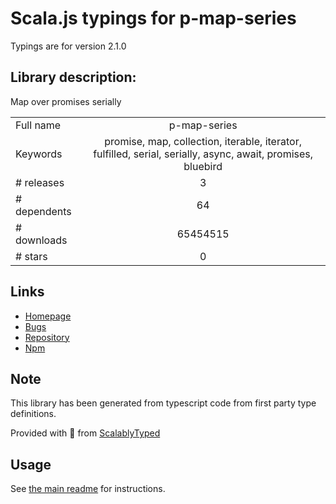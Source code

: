 
# Scala.js typings for p-map-series

Typings are for version 2.1.0

## Library description:
Map over promises serially

|                    |                 |
| ------------------ | :-------------: |
| Full name          | p-map-series |
| Keywords           | promise, map, collection, iterable, iterator, fulfilled, serial, serially, async, await, promises, bluebird |
| # releases         | 3 |
| # dependents       | 64 |
| # downloads        | 65454515 |
| # stars            | 0 |

## Links
- [Homepage](https://github.com/sindresorhus/p-map-series#readme)
- [Bugs](https://github.com/sindresorhus/p-map-series/issues)
- [Repository](https://github.com/sindresorhus/p-map-series)
- [Npm](https://www.npmjs.com/package/p-map-series)
    


## Note
This library has been generated from typescript code from first party type definitions.

Provided with :purple_heart: from [ScalablyTyped](https://github.com/oyvindberg/ScalablyTyped)

## Usage
See [the main readme](../../readme.md) for instructions.


